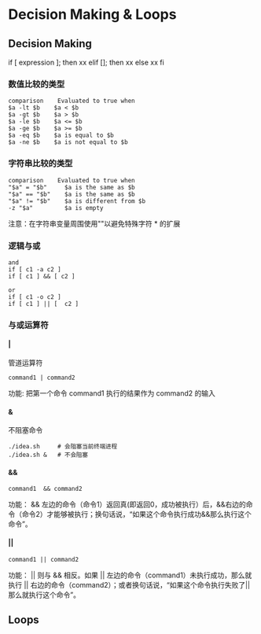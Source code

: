 # Decision Making & Loops

## Decision Making
if [ expression ]; then
    xx
elif []; then
    xx
else
    xx
fi

### 数值比较的类型
```shell
comparison    Evaluated to true when
$a -lt $b    $a < $b
$a -gt $b    $a > $b
$a -le $b    $a <= $b
$a -ge $b    $a >= $b
$a -eq $b    $a is equal to $b
$a -ne $b    $a is not equal to $b
```

### 字符串比较的类型
```shell
comparison    Evaluated to true when
"$a" = "$b"     $a is the same as $b
"$a" == "$b"    $a is the same as $b
"$a" != "$b"    $a is different from $b
-z "$a"         $a is empty
```
注意：在字符串变量周围使用""以避免特殊字符 * 的扩展

### 逻辑与或
```shell
and 
if [ c1 -a c2 ]
if [ c1 ] && [ c2 ]

or
if [ c1 -o c2 ]
if [ c1 ] || [  c2 ]
```

### 与或运算符

#### | 
管道运算符
```shell
command1 | command2
```
功能:
把第一个命令 command1 执行的结果作为 command2 的输入

#### & 
不阻塞命令
```shell
./idea.sh     # 会阻塞当前终端进程
./idea.sh &   # 不会阻塞
```

#### && 
```shell
command1  && command2
```
功能：
&& 左边的命令（命令1）返回真(即返回0，成功被执行）后，&&右边的命令（命令2）才能够被执行；换句话说，“如果这个命令执行成功&&那么执行这个命令”。

#### ||
```shell
command1 || command2
```
功能：
|| 则与 && 相反。如果 || 左边的命令（command1）未执行成功，那么就执行 || 右边的命令（command2）；或者换句话说，“如果这个命令执行失败了||那么就执行这个命令”。

## Loops

